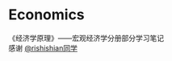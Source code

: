 # Economics
《经济学原理》——宏观经济学分册部分学习笔记  
感谢 [@rishishian同学](https://github.com/rishishian "With a Title")